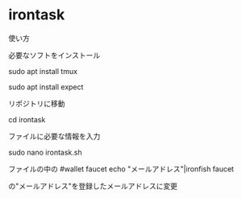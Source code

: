 # irontask

使い方

必要なソフトをインストール

sudo apt install tmux

sudo apt install expect

リポジトリに移動

cd irontask

ファイルに必要な情報を入力

sudo nano irontask.sh

ファイルの中の
#wallet faucet
echo "メールアドレス"|ironfish faucet

の"メールアドレス"を登録したメールアドレスに変更
